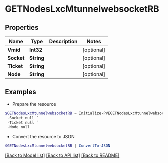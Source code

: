 # GETNodesLxcMtunnelwebsocketRB
## Properties

Name | Type | Description | Notes
------------ | ------------- | ------------- | -------------
**Vmid** | **Int32** |  | [optional] 
**Socket** | **String** |  | [optional] 
**Ticket** | **String** |  | [optional] 
**Node** | **String** |  | [optional] 

## Examples

- Prepare the resource
```powershell
$GETNodesLxcMtunnelwebsocketRB = Initialize-PVEGETNodesLxcMtunnelwebsocketRB  -Vmid null `
 -Socket null `
 -Ticket null `
 -Node null
```

- Convert the resource to JSON
```powershell
$GETNodesLxcMtunnelwebsocketRB | ConvertTo-JSON
```

[[Back to Model list]](../README.md#documentation-for-models) [[Back to API list]](../README.md#documentation-for-api-endpoints) [[Back to README]](../README.md)

